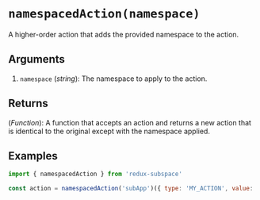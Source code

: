 # `namespacedAction(namespace)`

A higher-order action that adds the provided namespace to the action.

## Arguments

1. `namespace` (_string_): The namespace to apply to the action.

## Returns

(_Function_): A function that accepts an action and returns a new action that is identical to the original except with the namespace applied.

## Examples

```javascript
import { namespacedAction } from 'redux-subspace'

const action = namespacedAction('subApp')({ type: 'MY_ACTION', value: 'example' })
```
